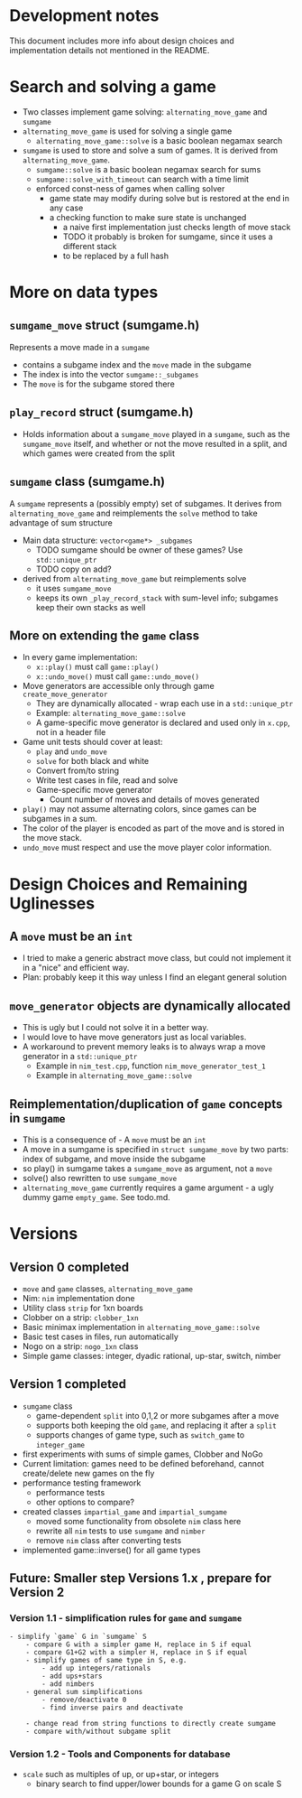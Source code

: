 # Development notes
This document includes more info about design choices and implementation details not mentioned in the README.

# Search and solving a game
- Two classes implement game solving: `alternating_move_game`
and `sumgame`
- `alternating_move_game` is used for solving a single game
    - `alternating_move_game::solve` is a basic boolean negamax search
- `sumgame` is used to store and solve a sum of games. 
It is derived from `alternating_move_game`.
    - `sumgame::solve` is a basic boolean negamax search for sums
    - `sumgame::solve_with_timeout` can search with a time limit
    - enforced const-ness of games when calling solver
        - game state may modify during solve but is restored 
        at the end in any case
        - a checking function to make sure state is unchanged
            - a naive first implementation just checks length of move stack
            - TODO it probably is broken for sumgame, since it uses a different stack
            - to be replaced by a full hash

# More on data types

## `sumgame_move` struct (sumgame.h)
Represents a move made in a `sumgame`
- contains a subgame index and the `move` made in the subgame
- The index is into the vector `sumgame::_subgames`
- The `move` is for the subgame stored there

## `play_record` struct (sumgame.h)
- Holds information about a `sumgame_move` played in a `sumgame`, such as the `sumgame_move` itself, and whether or not the move resulted in a split, and which games were created from the split

## `sumgame` class (sumgame.h)
A `sumgame` represents a (possibly empty) set of subgames. 
It derives from `alternating_move_game` and reimplements the
`solve` method to take advantage of sum structure
- Main data structure: `vector<game*> _subgames`
    - TODO sumgame should be owner of these games? Use `std::unique_ptr`
    - TODO copy on add?
- derived from `alternating_move_game` but reimplements solve 
    - it uses `sumgame_move`
    - keeps its own `_play_record_stack` with sum-level info; subgames keep their own stacks as well

## More on extending the `game` class
- In every game implementation:
    - `x::play()` must call `game::play()`
    - `x::undo_move()` must call `game::undo_move()`
- Move generators are accessible only through game `create_move_generator`
    - They are dynamically allocated - wrap each use in a `std::unique_ptr`
    - Example: `alternating_move_game::solve`
    - A game-specific move generator is declared and used only in `x.cpp`, not in a header file
- Game unit tests should cover at least:
    - `play` and `undo_move`
    - `solve` for both black and white
    - Convert from/to string
    - Write test cases in file, read and solve
    - Game-specific move generator
        - Count number of moves and details of moves generated
- `play()` may not assume alternating colors, since games can be subgames 
in a sum. 
- The color of the player is encoded as part of the move 
and is stored in the move stack. 
- `undo_move` must respect and use the move player color information.

# Design Choices and Remaining Uglinesses
## A `move` must be an `int` 
- I tried to make a generic abstract move class, but could not implement it in a "nice" and efficient way.
- Plan: probably keep it this way unless I find an elegant general solution

## `move_generator` objects are dynamically allocated
- This is ugly but I could not solve it in a better way. 
- I would love to have move generators just as local variables.
- A workaround to prevent memory leaks is to always wrap 
a move generator in a `std::unique_ptr` 
    - Example in `nim_test.cpp`, 
    function `nim_move_generator_test_1`
    - Example in `alternating_move_game::solve`

## Reimplementation/duplication of `game` concepts in `sumgame`
- This is a consequence of - A `move` must be an `int`
- A move in a sumgame is specified in `struct sumgame_move` by two parts: index of subgame, and move inside the subgame
- so play() in sumgame takes a `sumgame_move` as argument, not a `move`
- solve() also rewritten to use `sumgame_move`
- `alternating_move_game` currently requires a game 
argument - a ugly dummy game `empty_game`. See todo.md.

# Versions
## Version 0 completed
- `move` and `game` classes, `alternating_move_game`
- Nim: `nim` implementation done
- Utility class `strip` for 1xn boards
- Clobber on a strip: `clobber_1xn`
- Basic minimax implementation in `alternating_move_game::solve`
- Basic test cases in files, run automatically
- Nogo on a strip: `nogo_1xn` class
- Simple game classes: integer, dyadic rational, up-star, switch, nimber

## Version 1 completed
- `sumgame` class
    - game-dependent `split` into 0,1,2 or more subgames after a move
    - supports both keeping the old `game`, and replacing it after a `split`
    - supports changes of game type, such as `switch_game` to `integer_game`
- first experiments with sums of simple games, Clobber and NoGo
- Current limitation: games need to be defined beforehand, cannot create/delete new games on the fly
- performance testing framework
    - performance tests
    - other options to compare?
- created classes `impartial_game` and `impartial_sumgame`
    - moved some functionality from obsolete `nim` class here
    - rewrite all `nim` tests to use `sumgame` and `nimber`
    - remove `nim` class after converting tests
- implemented game::inverse() for all game types

## Future: Smaller step Versions 1.x , prepare for Version 2

### Version 1.1 - simplification rules for `game` and `sumgame`
    - simplify `game` G in `sumgame` S
        - compare G with a simpler game H, replace in S if equal
        - compare G1+G2 with a simpler H, replace in S if equal
        - simplify games of same type in S, e.g.
            - add up integers/rationals
            - add ups+stars
            - add nimbers
        - general sum simplifications
            - remove/deactivate 0
            - find inverse pairs and deactivate

        - change read from string functions to directly create sumgame
        - compare with/without subgame split

### Version 1.2 - Tools and Components for database
- `scale` such as multiples of up, or up+star, or integers
    - binary search to find upper/lower bounds for a game G on scale S

